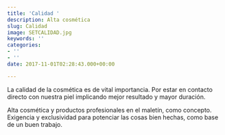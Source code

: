 ```yaml
---
title: 'Calidad '
description: Alta cosmética
slug: Calidad
image: SETCALIDAD.jpg
keywords: ''
categories:
- ''
- ''
date: 2017-11-01T02:28:43.000+00:00

---
```

La calidad de la cosmética es de vital importancia. Por estar en contacto directo con nuestra piel implicando mejor resultado y mayor duración.  

Alta cosmética y productos profesionales en el maletín, como concepto. Exigencia y exclusividad para potenciar las cosas bien hechas, como base de un buen trabajo.
